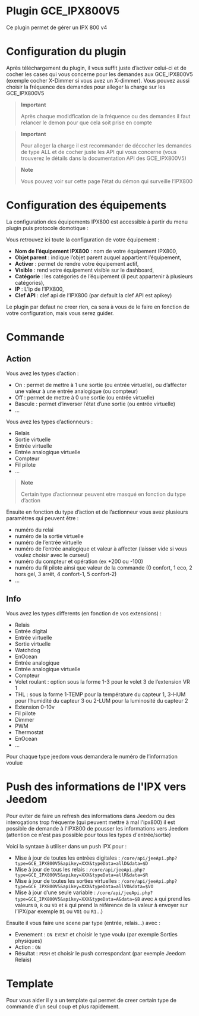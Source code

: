# Plugin GCE_IPX800V5

Ce plugin permet de gérer un IPX 800 v4

# Configuration du plugin

Après téléchargement du plugin, il vous suffit juste d’activer celui-ci et de cocher les cases qui vous concerne pour les demandes aux GCE_IPX800V5 (exemple cocher X-Dimmer si vous avez un X-dimmer). Vous pouvez aussi choisir la fréquence des demandes pour alleger la charge sur les GCE_IPX800V5

> **Important**
>
> Après chaque modidfication de la fréquence ou des demandes il faut relancer le demon pour que cela soit prise en compte

> **Important**
>
> Pour alleger la charge il est recommander de décocher les demandes de type ALL et de cocher juste les API qui vous concerne (vous trouverez le détails dans la documentation API des GCE_IPX800V5)

> **Note**
>
> Vous pouvez voir sur cette page l’état du démon qui surveille l’IPX800

# Configuration des équipements

La configuration des équipements IPX800 est accessible à partir du menu
plugin puis protocole domotique :

Vous retrouvez ici toute la configuration de votre équipement :

-   **Nom de l’équipement IPX800** : nom de votre équipement IPX800,
-   **Objet parent** : indique l’objet parent auquel appartient l’équipement,
-   **Activer** : permet de rendre votre équipement actif,
-   **Visible** : rend votre équipement visible sur le dashboard,
-   **Catégorie** : les catégories de l’équipement (il peut appartenir à plusieurs catégories),
-   **IP** : L’ip de l’IPX800,
-   **Clef API** : clef api de l’IPX800 (par default la clef API est apikey)

Le plugin par defaut ne creer rien, ca sera à vous de le faire en
fonction de votre configuration, mais vous serez guider.

# Commande

## Action

Vous avez les types d’action :

- On : permet de mettre à 1 une sortie (ou entrée virtuelle), ou d’affecter une valeur à une entrée analogique (ou compteur)
- Off : permet de mettre à 0 une sortie (ou entrée virtuelle)
- Bascule : permet d’inverser l’état d’une sortie (ou entrée virtuelle)
- ...

Vous avez les types d’actionneurs :

- Relais
- Sortie virtuelle
- Entrée virtuelle
- Entrée analogique virtuelle
- Compteur
- Fil pilote
- ...

> **Note**
>
> Certain type d’actionneur peuvent etre masqué en fonction du type d’action

Ensuite en fonction du type d’action et de l’actionneur vous avez plusieurs paramètres qui peuvent être :

- numéro du relai
- numéro de la sortie virtuelle
- numéro de l’entrée virtuelle
- numéro de l’entrée analogique et valeur à affecter (laisser vide si vous voulez choisir avec le curseul)
- numéro du compteur et opération (ex +200 ou -100)
- numéro du fil pilote ainsi que valeur de la commande (0 confort, 1 eco, 2 hors gel, 3 arrêt, 4 confort-1, 5 confort-2)
- ...

## Info

Vous avez les types differents (en fonction de vos extensions) :

- Relais
- Entrée digital
- Entrée virtuelle
- Sortie virtuelle
- Watchdog
- EnOcean
- Entrée analogique
- Entrée analogique virtuelle
- Compteur
- Volet roulant : option sous la forme 1-3 pour le volet 3 de l’extension VR 1
- THL : sous la forme 1-TEMP pour la température du capteur 1, 3-HUM pour l’humidité du capteur 3 ou 2-LUM pour la luminosité du capteur 2
- Extension 0-10v
- Fil pilote
- Dimmer
- PWM
- Thermostat
- EnOcean
- ...

Pour chaque type jeedom vous demandera le numéro de l’information voulue

# Push des informations de l'IPX vers Jeedom

Pour eviter de faire un refresh des informations dans Jeedom ou des interogations trop fréquente (qui peuvent mettre à mal l'ipx800) il est possible de demande à l'IPX800 de pousser les informations vers Jeedom (attention ce n'est pas possible pour tous les types d'entrée/sortie)

Voici la syntaxe à utiliser dans un push IPX pour :

- Mise à jour de toutes les entrées digitales : ``/core/api/jeeApi.php?type=GCE_IPX800V5&apikey=XXX&typeData=allD&data=$D``
- Mise à jour de tous les relais : ``/core/api/jeeApi.php?type=GCE_IPX800V5&apikey=XXX&typeData=allR&data=$R``
- Mise à jour de toutes les sorties virtuelles : ``/core/api/jeeApi.php?type=GCE_IPX800V5&apikey=XXX&typeData=allVO&data=$VO``
- Mise à jour d’une seule variable : ``/core/api/jeeApi.php?type=GCE_IPX800V5&apikey=XXX&typeData=A&data=$B`` avec ``A`` qui prend les valeurs ``D``, ``R`` ou ``VO`` et ``B`` qui prend la référence de la valeur à envoyer sur l’IPX(par exemple ``D1`` ou ``VO1`` ou ``R1``…)

Ensuite il vous faire une scene par type (entrée, relais...) avec :

- Evenement : ``ON EVENT`` et choisir le type voulu (par exemple Sorties physiques)
- Action : ``ON``
- Résultat : ``PUSH`` et choisir le push correspondant (par exemple Jeedom Relais)



# Template

Pour vous aider il y a un template qui permet de creer certain type de commande d’un seul coup et plus rapidement.
